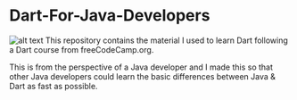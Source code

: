 # Dart-For-Java-Developers
![alt text](https://miro.medium.com/max/1200/0*4-TyKV9JUJg7jizV.jpg)
This repository contains the material I used to learn Dart following a Dart course from freeCodeCamp.org. 

This is from the perspective of a Java developer and I made this so that other Java developers could learn the basic differences between Java & Dart as fast as possible.
